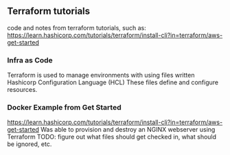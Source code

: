 ## Terraform tutorials
code and notes from terraform tutorials, such as:
https://learn.hashicorp.com/tutorials/terraform/install-cli?in=terraform/aws-get-started

### Infra as Code
Terraform is used to manage environments with using files written Hashicorp Configuration Language (HCL) These files define and configure resources.

### Docker Example from Get Started
https://learn.hashicorp.com/tutorials/terraform/install-cli?in=terraform/aws-get-started
Was able to provision and destroy an NGINX webserver using Terraform
TODO: figure out what files should get checked in, what should be ignored, etc. 
